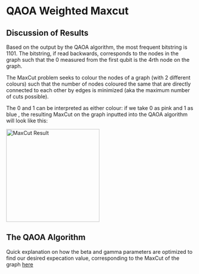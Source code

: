 # QAOA Weighted Maxcut

## Discussion of Results
Based on the output by the QAOA algorithm, the most frequent bitstring is 1101. The bitstring, if read backwards, corresponds to the nodes in the graph such that the 0 measured from the first qubit is the 4rth node on the graph. 

The MaxCut problem seeks to colour the nodes of a graph (with 2 different colours) such that the number of nodes coloured the same that are directly connected to each other by edges is minimized (aka the maximum number of cuts possible). 

The 0 and 1 can be interpreted as either colour: if we take 0 as pink and 1 as blue , the resulting MaxCut on the graph inputted into the QAOA algorithm will look like this:

<img src="https://github.com/lanabozanic/QAOA_Weighted_Maxcut/blob/master/maxcut-graph.PNG" alt="MaxCut Result" width="250">

## The QAOA Algorithm
Quick explanation on how the beta and gamma parameters are optimized to find our desired expecation value, corresponding to the MaxCut of the graph <a href='https://github.com/lanabozanic/QAOA_Weighted_Maxcut/blob/master/The_QAOA_Algorithm.ipynb'>here</a>

